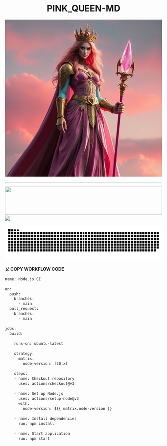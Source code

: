 <h1 align="center">PINK_QUEEN-MD</h1>
<p align="center">
<a href="https://github.com/VajiraTechOfficial/">
    <img src="https://raw.githubusercontent.com/chamindu20081403/Chaminduimgandsanda/refs/heads/main/High%20contrast%2C%20low-key%20lighting.%20Warm%20terracotta%20and%20cool%20teal%20tones.%20%20A%20fierce%2C%20graceful%20Pink%20Queen%20with%20rose-gold%20hair%2C%20ethereal%20silk%20gown%2C%20golden%20armor%2C%20and%20pink%20crystal%20staff.%20%20She%20stands%20on%20a%20floating%20kingdom%20against%20a%20pink%20sky.%20Hyperrealistic%2C%20u.jpg"  width="700px">
</a>
<hr>

<img src="https://i.imgur.com/dBaSKWF.gif" height="90" width="100%">


<a href="https://git.io/typing-svg">
    <img src="https://readme-typing-svg.herokuapp.com?color=16E2F5&lines=Welcome+to+my+Repository!;PINK_Queen-MD-bot;Thanks+for+visiting!"/>
</a>




<p align="center">
<img src="https://github.com/Platane/snk/raw/output/github-contribution-grid-snake.svg" alt="nz" width="700"/>
</p>

<b>乂 COPY WORKFLOW CODE</b></br>
```
name: Node.js CI

on:
  push:
    branches:
      - main
  pull_request:
    branches:
      - main

jobs:
  build:

    runs-on: ubuntu-latest

    strategy:
      matrix:
        node-version: [20.x]

    steps:
    - name: Checkout repository
      uses: actions/checkout@v3

    - name: Set up Node.js
      uses: actions/setup-node@v3
      with:
        node-version: ${{ matrix.node-version }}

    - name: Install dependencies
      run: npm install

    - name: Start application
      run: npm start

